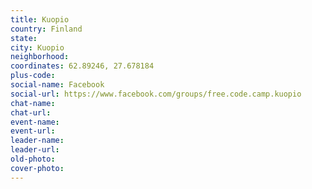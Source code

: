 ```yaml
---
title: Kuopio
country: Finland
state: 
city: Kuopio
neighborhood: 
coordinates: 62.89246, 27.678184
plus-code:
social-name: Facebook
social-url: https://www.facebook.com/groups/free.code.camp.kuopio
chat-name:
chat-url:
event-name:
event-url:
leader-name:
leader-url:
old-photo: 
cover-photo:
---
```

